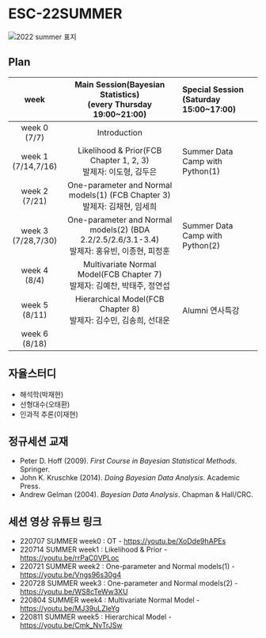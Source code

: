 # ESC-22SUMMER
![2022 summer 표지](https://user-images.githubusercontent.com/56993675/177688367-6d744556-746e-402e-bc12-7599dc887af5.jpg)

## Plan

|week|Main Session(Bayesian Statistics)<br>(every Thursday 19:00~21:00)| Special Session<br>(Saturday 15:00~17:00)|
|:--:|:--------------------------:|:------------------------|
|week 0<br>(7/7)|Introduction| |
|week 1<br>(7/14,7/16)|Likelihood & Prior(FCB Chapter 1, 2, 3)<br/>발제자: 이도형, 김두은| Summer Data Camp with Python(1)|
|week 2<br>(7/21)|One-parameter and Normal models(1) (FCB Chapter 3)<br/>발제자: 김채현, 임세희| |
|week 3<br>(7/28,7/30)|One-parameter and Normal models(2) (BDA 2.2/2.5/2.6/3.1-3.4)<br/> 발제자: 홍유빈, 이종현, 피정훈| Summer Data Camp with Python(2)|
|week 4<br>(8/4)|Multivariate Normal Model(FCB Chapter 7)<br/>발제자: 김예찬, 박태주, 정연섭| |
|week 5<br>(8/11)|Hierarchical Model(FCB Chapter 8)<br/>발제자: 김수민, 김송희, 선대운| Alumni 연사특강|
|week 6<br>(8/18)| | |

## 자율스터디
- 해석학(박재현)
- 선형대수(오태환)
- 인과적 추론(이재현)

## 정규세션 교재
- Peter D. Hoff (2009). *First Course in Bayesian Statistical Methods*. Springer.
- John K. Kruschke (2014). *Doing Bayesian Data Analysis*. Academic Press.
- Andrew Gelman (2004). *Bayesian Data Analysis*. Chapman & Hall/CRC.

## 세션 영상 유튜브 링크
- 220707 SUMMER week0 : OT - https://youtu.be/XoDde9hAPEs
- 220714 SUMMER week1 : Likelihood & Prior - https://youtu.be/rrPaC0VPLoc
- 220721 SUMMER week2 : One-parameter and Normal models(1) - https://youtu.be/Vngs96s30g4
- 220728 SUMMER week3 : One-parameter and Normal models(2) - https://youtu.be/WS8cTeWw3XU
- 220804 SUMMER week4 : Multivariate Normal Model - https://youtu.be/MJ39uLZleYg
- 220811 SUMMER week5 : Hierarchical Model - https://youtu.be/Cmk_NvTrJSw

